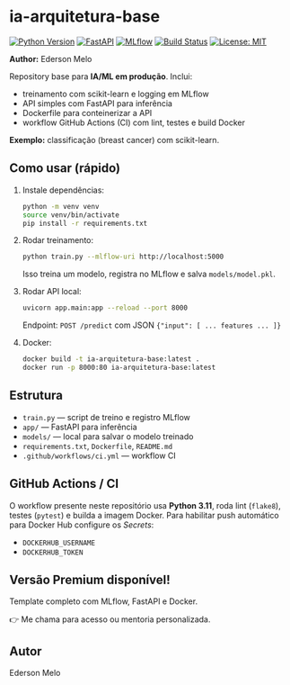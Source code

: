 # ia-arquitetura-base

[![Python Version](https://img.shields.io/badge/python-3.11-blue.svg)](https://www.python.org/)
[![FastAPI](https://img.shields.io/badge/FastAPI--lightgrey)](https://fastapi.tiangolo.com/)
[![MLflow](https://img.shields.io/badge/MLflow--lightgrey)](https://mlflow.org/)
[![Build Status](https://img.shields.io/badge/build-ia--arquitetura--base%20(main)-brightgreen)](https://github.com/your-org/ia-arquitetura-base/actions)
[![License: MIT](https://img.shields.io/badge/license-MIT-blue.svg)](LICENSE)

**Author:** Ederson Melo

Repository base para **IA/ML em produção**.
Inclui:
- treinamento com scikit-learn e logging em MLflow
- API simples com FastAPI para inferência
- Dockerfile para conteinerizar a API
- workflow GitHub Actions (CI) com lint, testes e build Docker

**Exemplo:** classificação (breast cancer) com scikit-learn.

## Como usar (rápido)
1. Instale dependências:
   ```bash
   python -m venv venv
   source venv/bin/activate
   pip install -r requirements.txt
   ```
2. Rodar treinamento:
   ```bash
   python train.py --mlflow-uri http://localhost:5000
   ```
   Isso treina um modelo, registra no MLflow e salva `models/model.pkl`.

3. Rodar API local:
   ```bash
   uvicorn app.main:app --reload --port 8000
   ```
   Endpoint: `POST /predict` com JSON `{"input": [ ... features ... ]}`

4. Docker:
   ```bash
   docker build -t ia-arquitetura-base:latest .
   docker run -p 8000:80 ia-arquitetura-base:latest
   ```

## Estrutura
- `train.py` — script de treino e registro MLflow
- `app/` — FastAPI para inferência
- `models/` — local para salvar o modelo treinado
- `requirements.txt`, `Dockerfile`, `README.md`
- `.github/workflows/ci.yml` — workflow CI

## GitHub Actions / CI
O workflow presente neste repositório usa **Python 3.11**, roda lint (`flake8`), testes (`pytest`) e builda a imagem Docker.
Para habilitar push automático para Docker Hub configure os *Secrets*:
- `DOCKERHUB_USERNAME`
- `DOCKERHUB_TOKEN`

## Versão Premium disponível!
Template completo com MLflow, FastAPI e Docker.

👉 Me chama para acesso ou mentoria personalizada.

## Autor
Ederson Melo
